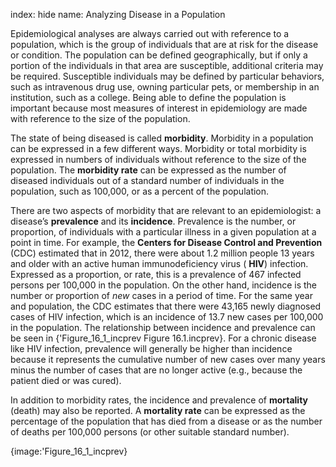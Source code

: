 index: hide
name: Analyzing Disease in a Population

Epidemiological analyses are always carried out with reference to a population, which is the group of individuals that are at risk for the disease or condition. The population can be defined geographically, but if only a portion of the individuals in that area are susceptible, additional criteria may be required. Susceptible individuals may be defined by particular behaviors, such as intravenous drug use, owning particular pets, or membership in an institution, such as a college. Being able to define the population is important because most measures of interest in epidemiology are made with reference to the size of the population.

The state of being diseased is called  **morbidity**. Morbidity in a population can be expressed in a few different ways. Morbidity or total morbidity is expressed in numbers of individuals without reference to the size of the population. The  **morbidity rate** can be expressed as the number of diseased individuals out of a standard number of individuals in the population, such as 100,000, or as a percent of the population.

There are two aspects of morbidity that are relevant to an epidemiologist: a disease’s  **prevalence** and its  **incidence**. Prevalence is the number, or proportion, of individuals with a particular illness in a given population at a point in time. For example, the  **Centers for Disease Control and Prevention** (CDC) estimated that in 2012, there were about 1.2 million people 13 years and older with an active human immunodeficiency virus ( **HIV**) infection. Expressed as a proportion, or rate, this is a prevalence of 467 infected persons per 100,000 in the population. On the other hand, incidence is the number or proportion of  *new* cases in a period of time. For the same year and population, the CDC estimates that there were 43,165 newly diagnosed cases of HIV infection, which is an incidence of 13.7 new cases per 100,000 in the population. The relationship between incidence and prevalence can be seen in {'Figure_16_1_incprev Figure 16.1.incprev}. For a chronic disease like HIV infection, prevalence will generally be higher than incidence because it represents the cumulative number of new cases over many years minus the number of cases that are no longer active (e.g., because the patient died or was cured).

In addition to morbidity rates, the incidence and prevalence of  **mortality** (death) may also be reported. A  **mortality rate** can be expressed as the percentage of the population that has died from a disease or as the number of deaths per 100,000 persons (or other suitable standard number).


{image:'Figure_16_1_incprev}
        
